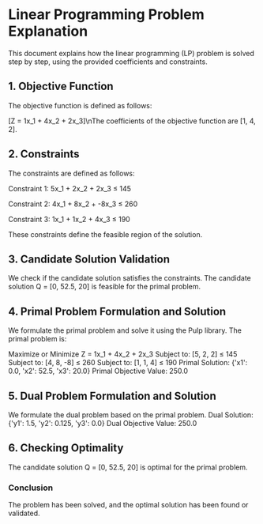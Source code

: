 # Linear Programming Problem Explanation
This document explains how the linear programming (LP) problem is solved step by step, using the provided coefficients and constraints.

## 1. Objective Function
The objective function is defined as follows:

\[Z = 1x_1 + 4x_2 + 2x_3\]\nThe coefficients of the objective function are [1, 4, 2].

## 2. Constraints
The constraints are defined as follows:

Constraint 1: 5x_1 + 2x_2 + 2x_3 ≤ 145

Constraint 2: 4x_1 + 8x_2 + -8x_3 ≤ 260

Constraint 3: 1x_1 + 1x_2 + 4x_3 ≤ 190

These constraints define the feasible region of the solution.
## 3. Candidate Solution Validation
We check if the candidate solution satisfies the constraints.
The candidate solution Q = [0, 52.5, 20] is feasible for the primal problem.

## 4. Primal Problem Formulation and Solution
We formulate the primal problem and solve it using the Pulp library.
The primal problem is:

Maximize or Minimize Z = 1x_1 + 4x_2 + 2x_3
Subject to: [5, 2, 2] ≤ 145
Subject to: [4, 8, -8] ≤ 260
Subject to: [1, 1, 4] ≤ 190
Primal Solution: {'x1': 0.0, 'x2': 52.5, 'x3': 20.0}
Primal Objective Value: 250.0
## 5. Dual Problem Formulation and Solution
We formulate the dual problem based on the primal problem.
Dual Solution: {'y1': 1.5, 'y2': 0.125, 'y3': 0.0}
Dual Objective Value: 250.0
## 6. Checking Optimality
The candidate solution Q = [0, 52.5, 20] is optimal for the primal problem.

### Conclusion
The problem has been solved, and the optimal solution has been found or validated.
